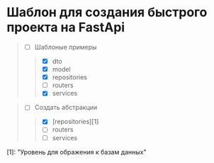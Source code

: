 # Шаблон для создания быстрого проекта на FastApi

> - [ ] Шаблоные примеры 
> > - [x] dto
> > - [x] model
> > - [x] repositories
> > - [ ] routers
> > - [x] services

> - [ ] Создать абстракции
> > - [x] [repositories][1]
> > - [ ] routers
> > - [ ] services


[1]: "Уровень для ображения к базам данных"
